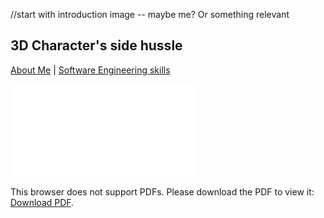 //start with introduction image -- maybe me? Or something relevant

## 3D Character's side hussle

[About Me](index.md) | [Software Engineering skills](Software_Examples.md) 



<object data="GamePlayResume.pdf" type="application/pdf" width="700px" height="700px">
    <embed src="GamePlayResume.pdf">
        <p>This browser does not support PDFs. Please download the PDF to view it: <a href="GamePlayResume.pdf">Download PDF</a>.</p>
    </embed>
</object>
